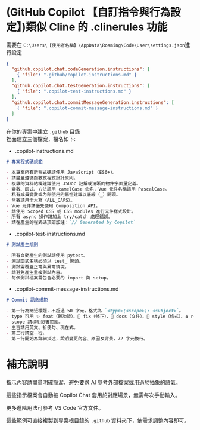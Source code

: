 # (GitHub Copilot 【自訂指令與行為設定】)類似 Cline 的 .clinerules 功能
需要在 `C:\Users\【使用者名稱】\AppData\Roaming\Code\User\settings.json`進行設定  
```json
{
  "github.copilot.chat.codeGeneration.instructions": [
    { "file": ".github/copilot-instructions.md" }
  ],
  "github.copilot.chat.testGeneration.instructions": [
    { "file": ".copilot-test-instructions.md" }
  ],
  "github.copilot.chat.commitMessageGeneration.instructions": [
    { "file": ".copilot-commit-message-instructions.md" }
  ]
}
```
在你的專案中建立 `.github` 目錄  
裡面建立三個檔案，檔名如下:  
- .copilot-instructions.md
```markdown
# 專案程式碼規範

- 本專案所有新程式碼請使用 JavaScript (ES6+)。
- 請盡量遵循函數式程式設計原則。
- 複雜的資料結構建議使用 JSDoc 註解或清晰的物件字面量定義。
- 變數、函式、方法請用 camelCase 命名，Vue 元件名稱請用 PascalCase。
- 私有成員變數或內部使用的屬性建議以底線（_）開頭。
- 常數請用全大寫（ALL_CAPS）。
- Vue 元件請優先使用 Composition API。
- 請使用 Scoped CSS 或 CSS modules 進行元件樣式設計。
- 所有 async 操作請加上 try/catch 處理錯誤。
- 請在產生的程式碼頂部加註：`// Generated by Copilot`
```
- .copilot-test-instructions.md
```markdown
# 測試產生規則

- 所有自動產生的測試請使用 pytest。
- 測試函式名稱必須以 test_ 開頭。
- 測試需覆蓋正常與異常情境。
- 請避免產生重複測試內容。
- 每個測試檔案需包含必要的 import 與 setup。
```
- .copilot-commit-message-instructions.md
```markdown
# Commit 訊息規範

- 第一行為簡短標題，不超過 50 字元，格式為 `<type>(<scope>): <subject>`。
- type 可用 ✨ feat（新功能）、🐛 fix（修正）、📝 docs（文件）、💄 style（格式）、♻️ refactor（重構）、⚡️ perf（效能）、🧪 test（測試）、🔧 chore（雜項）、⏪️ revert（回滾）。
- scope 請標明影響範圍。
- 主旨請用英文、祈使句、現在式。
- 第二行請空一行。
- 第三行開始為詳細描述，說明變更內容、原因及背景，72 字元換行。
```
# 補充說明
指示內容請盡量明確簡潔，避免要求 AI 參考外部檔案或用過於抽象的語氣。

這些指示檔案會自動被 Copilot Chat 套用於對應場景，無需每次手動輸入。

更多進階用法可參考 VS Code 官方文件。

這些範例可直接複製到專案根目錄的 `.github` 資料夾下，依需求調整內容即可。